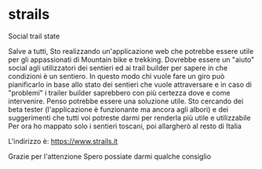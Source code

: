 # strails
Social trail state


Salve a tutti,
Sto realizzando un'applicazione web che potrebbe essere utile per gli appassionati di Mountain bike e trekking.
Dovrebbe essere un "aiuto" social agli utilizzatori dei sentieri ed ai trail builder per sapere in che condizioni è un sentiero.
In questo modo chi vuole fare un giro può pianificarlo in base allo stato dei sentieri che vuole attraversare e in caso di "problemi" i trailer  builder saprebbero con più certezza dove e come intervenire.
Penso potrebbe essere una soluzione utile.
Sto cercando dei beta tester (l'applicazione è funzionante ma ancora agli albori) e dei suggerimenti che tutti voi potreste darmi per renderla più utile e utilizzabile
Per ora ho mappato solo i sentieri toscani, poi allargherò al resto di Italia

L'indirizzo è:
https://www.strails.it

Grazie per l'attenzione 
Spero possiate darmi qualche consiglio

